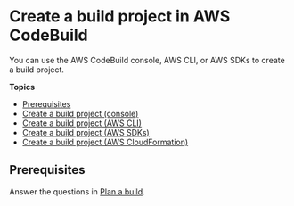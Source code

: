 # Create a build project in AWS CodeBuild<a name="create-project"></a>

You can use the AWS CodeBuild console, AWS CLI, or AWS SDKs to create a build project\.

**Topics**
+ [Prerequisites](#create-project-prerequisites)
+ [Create a build project \(console\)](create-project-console.md)
+ [Create a build project \(AWS CLI\)](create-project-cli.md)
+ [Create a build project \(AWS SDKs\)](create-project-sdks.md)
+ [Create a build project \(AWS CloudFormation\)](create-project-cloud-formation.md)

## Prerequisites<a name="create-project-prerequisites"></a>

Answer the questions in [Plan a build](planning.md)\.